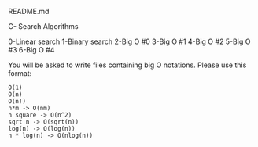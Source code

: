 README.md

C- Search Algorithms

0-Linear search
1-Binary search
2-Big O #0
3-Big O #1
4-Big O #2
5-Big O #3
6-Big O #4


You will be asked to write files containing big O notations. Please use this format:

    O(1)
    O(n)
    O(n!)
    n*m -> O(nm)
    n square -> O(n^2)
    sqrt n -> O(sqrt(n))
    log(n) -> O(log(n))
    n * log(n) -> O(nlog(n))
